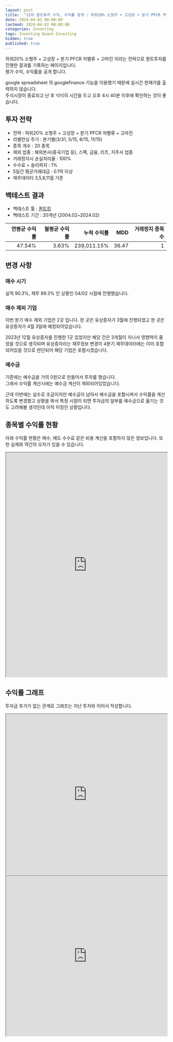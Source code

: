 ```yaml
---
layout: post
title:  "11차 퀀트투자 수익, 수익률 공개 : 하위20% 소형주 + 고성장 + 분기 PFCR 저벨류 + 고마진"
date: 2024-04-02 00:00:00
lastmod: 2024-04-02 00:00:00
categories: Investing
tags: Investing Quant-Investing
hidden: true
published: true
---
```


하위20% 소형주 + 고성장 + 분기 PFCR 저벨류 + 고마진 이라는 전략으로 퀀트투자를 진행한 결과를 기록하는 페이지입니다.  
평가 수익, 수익률을 공개 합니다.  

<!--more-->  

google spreadsheet 의 googlefinance 기능을 이용했기 때문에 실시간 현재가를 출력하지 않습니다.  
주식시장이 종료되고 난 후 넉넉히 시간을 두고 오후 4시 40분 이후에 확인하는 것이 좋습니다.  

## 투자 전략

  * 전략 : 하위20% 소형주 + 고성장 + 분기 PFCR 저벨류 + 고마진
  * 리밸런싱 주기 : 분기별(3/31, 5/15, 8/15, 11/15)
  * 종목 개수 : 20 종목
  * 제외 업종 : 해외본사(중국기업 등), 스팩, 금융, 리츠, 지주사 업종
  * 거래정지시 손실처리율 : 100%
  * 수수료 + 슬리피지 : 1%
  * 5일간 평균거래대금 : 0.1억 이상
  * 재무데이터 3,5,8,11월 기준

## 백테스트 결과 

  * 백테스트 툴 : [퀀트킹](http://www.quantking.co.kr)
  * 백테스트 기간 : 20개년 (2004.02~2024.02)

|연평균 수익률|월평균 수익률|누적 수익률|MDD|거래정지 종목수|
|---:|---:|---:|---:|---:|
|47.54%|3.63%|239,011.15%|36.47|1|

## 변경 사항 

### 매수 시기

실적 90.3%, 재무 89.3% 인 상황인 04/02 시점에 진행했습니다.  

### 매수 제외 기업

이번 분기 매수 제외 기업은 2곳 입니다. 한 곳은 유상증자가 3월에 진행되었고 한 곳은 유상증자가 4월 3일에 예정되어있습니다.  

2023년 12월 유상증자를 진행한 1곳 있었지만 해당 건은 3개월이 지나서 영향력이 줄었을 것으로 생각되며 유상증자라는 재무정보 변경이 4분기 재무데이터에는 이미 포함되어있을 것으로 판단되어 해당 기업은 포함시켰습니다.  

### 예수금 

기존에는 예수금을 거의 0원으로 만들어서 투자를 했습니다.  
그래서 수익률 계산시에는 예수금 계산이 제외되어있었습니다. 

근데 이번에는 실수로 조금이지만 예수금이 남아서 예수금을 포함시켜서 수익률을 계산하도록 변경했고 상황을 봐서 특정 시점이 되면 투자금의 일부를 예수금으로 옮기는 것도 고려해볼 생각인데 아직 미정인 상황입니다.  

## 종목별 수익률 현황

아래 수익률 현황은 매수, 매도 수수료 같은 비용 계산을 포함하지 않은 정보입니다. 또한 실제와 약간의 오차가 있을 수 있습니다.  

<iframe src="https://docs.google.com/spreadsheets/d/e/2PACX-1vRHclJcL_QjTWm0g7gGzg-zn501Naf9ooeW5baGNkW86TSpbHulGFBWhZr77I9qk_HN7apM5oJSyUOg/pubhtml?gid=1967941242&amp;single=true&amp;widget=true&amp;headers=false" style="width:100%;min-height:700px;max-height:2200px;"></iframe>
<!--ads-->  

## 수익률 그래프 

투자금 추가가 없는 관계로 그래프는 지난 투자와 이어서 작성합니다.  

<iframe src="https://docs.google.com/spreadsheets/d/e/2PACX-1vRHclJcL_QjTWm0g7gGzg-zn501Naf9ooeW5baGNkW86TSpbHulGFBWhZr77I9qk_HN7apM5oJSyUOg/pubhtml?gid=1631942239&single=true" style="width:100%;min-height:500px;max-height:2200px;"></iframe>  


<iframe src="https://docs.google.com/spreadsheets/d/e/2PACX-1vRHclJcL_QjTWm0g7gGzg-zn501Naf9ooeW5baGNkW86TSpbHulGFBWhZr77I9qk_HN7apM5oJSyUOg/pubhtml?gid=1057887183&single=true" style="width:100%;min-height:500px;max-height:5000px;"></iframe>  



